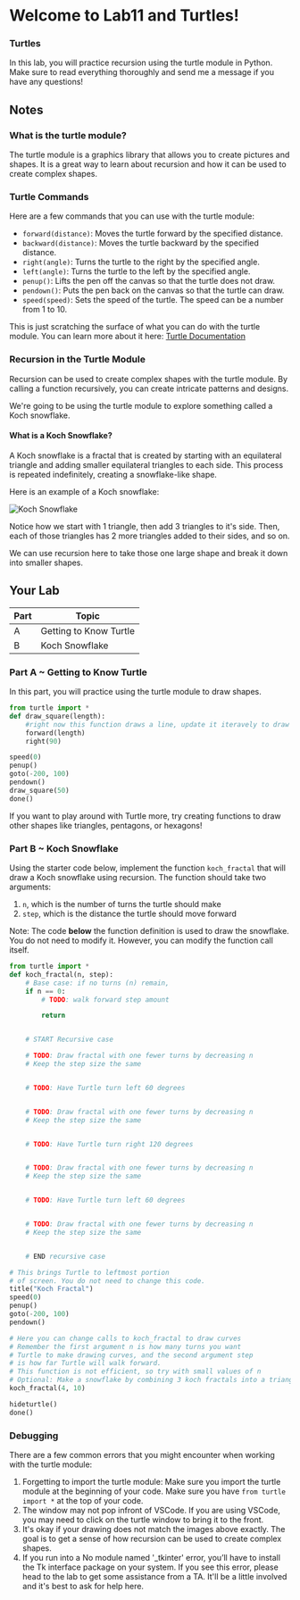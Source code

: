 # Welcome to Lab11 and Turtles!

### Turtles
In this lab, you will practice recursion using the turtle module in Python. Make sure to read everything thoroughly and send me a message if you have any questions!

## Notes

### What is the turtle module?
The turtle module is a graphics library that allows you to create pictures and shapes. It is a great way to learn about recursion and how it can be used to create complex shapes.

### Turtle Commands
Here are a few commands that you can use with the turtle module:
- `forward(distance)`: Moves the turtle forward by the specified distance.
- `backward(distance)`: Moves the turtle backward by the specified distance.
- `right(angle)`: Turns the turtle to the right by the specified angle.
- `left(angle)`: Turns the turtle to the left by the specified angle.
- `penup()`: Lifts the pen off the canvas so that the turtle does not draw.
- `pendown()`: Puts the pen back on the canvas so that the turtle can draw.
- `speed(speed)`: Sets the speed of the turtle. The speed can be a number from 1 to 10.

This is just scratching the surface of what you can do with the turtle module. You can learn more about it here: [Turtle Documentation](https://docs.python.org/3/library/turtle.html)

### Recursion in the Turtle Module
Recursion can be used to create complex shapes with the turtle module. By calling a function recursively, you can create intricate patterns and designs.

We're going to be using the turtle module to explore something called a Koch snowflake. 

#### What is a Koch Snowflake?
A Koch snowflake is a fractal that is created by starting with an equilateral triangle and adding smaller equilateral triangles to each side. This process is repeated indefinitely, creating a snowflake-like shape.

Here is an example of a Koch snowflake:

![Koch Snowflake](https://upload.wikimedia.org/wikipedia/commons/thumb/d/d9/KochFlake.svg/1024px-KochFlake.svg.png?20220529063320)

Notice how we start with 1 triangle, then add 3 triangles to it's side. Then, each of those triangles has 2 more triangles added to their sides, and so on.

We can use recursion here to take those one large shape and break it down into smaller shapes.

## Your Lab

|Part | Topic |
| --- | --- |
|A | Getting to Know Turtle|
|B | Koch Snowflake|

### Part A ~ **Getting to Know Turtle**

In this part, you will practice using the turtle module to draw shapes.

```python
from turtle import *
def draw_square(length):
    #right now this function draws a line, update it iteravely to draw a square
    forward(length)
    right(90)

speed(0)
penup()
goto(-200, 100)
pendown()
draw_square(50)
done()

```

If you want to play around with Turtle more, try creating functions to draw other shapes like triangles, pentagons, or hexagons!

### Part B ~ **Koch Snowflake**

Using the starter code below, implement the function `koch_fractal` that will draw a Koch snowflake using recursion. The function should take two arguments: 
1. `n`, which is the number of turns the turtle should make
2. `step`, which is the distance the turtle should move forward

Note: The code **below** the function definition is used to draw the snowflake. You do not need to modify it. However, you can modify the function call itself.

```python
from turtle import *
def koch_fractal(n, step):
    # Base case: if no turns (n) remain,
    if n == 0:
        # TODO: walk forward step amount

        return


    # START Recursive case

    # TODO: Draw fractal with one fewer turns by decreasing n
    # Keep the step size the same


    # TODO: Have Turtle turn left 60 degrees


    # TODO: Draw fractal with one fewer turns by decreasing n
    # Keep the step size the same


    # TODO: Have Turtle turn right 120 degrees


    # TODO: Draw fractal with one fewer turns by decreasing n
    # Keep the step size the same


    # TODO: Have Turtle turn left 60 degrees


    # TODO: Draw fractal with one fewer turns by decreasing n
    # Keep the step size the same


    # END recursive case

# This brings Turtle to leftmost portion
# of screen. You do not need to change this code.
title("Koch Fractal")
speed(0)
penup()
goto(-200, 100)
pendown()

# Here you can change calls to koch_fractal to draw curves
# Remember the first argument n is how many turns you want
# Turtle to make drawing curves, and the second argument step
# is how far Turtle will walk forward.
# This function is not efficient, so try with small values of n
# Optional: Make a snowflake by combining 3 koch fractals into a triangle
koch_fractal(4, 10)

hideturtle()
done()
```

### Debugging

There are a few common errors that you might encounter when working with the turtle module:
1. Forgetting to import the turtle module: Make sure you import the turtle module at the beginning of your code. Make sure you have `from turtle import *` at the top of your code.
2. The window may not pop infront of VSCode. If you are using VSCode, you may need to click on the turtle window to bring it to the front.
3. It's okay if your drawing does not match the images above exactly. The goal is to get a sense of how recursion can be used to create complex shapes.
4. If you run into a No module named '_tkinter' error, you’ll have to install the Tk interface package on your system. If you see this error, please head to the lab to get some assistance from a TA. It'll be a little involved and it's best to ask for help here.